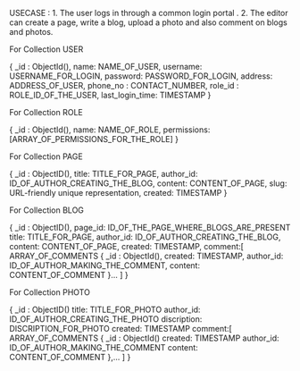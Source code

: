 USECASE :
	1. The user logs in through a common login portal .
	2. The editor can create a page, write a blog, upload a photo and also comment on blogs and photos. 

For Collection USER 

{
	_id : ObjectId(),
	name: NAME_OF_USER,
	username: USERNAME_FOR_LOGIN,
	password: PASSWORD_FOR_LOGIN,
	address: ADDRESS_OF_USER,
	phone_no : CONTACT_NUMBER,
	role_id : ROLE_ID_OF_THE_USER,
	last_login_time: TIMESTAMP
}
	
For Collection ROLE

{
	_id : ObjectId(),
	name: NAME_OF_ROLE,
	permissions: [ARRAY_OF_PERMISSIONS_FOR_THE_ROLE]
}

For Collection PAGE

{
	_id : ObjectID(),
	title: TITLE_FOR_PAGE,
	author_id: ID_OF_AUTHOR_CREATING_THE_BLOG,
	content: CONTENT_OF_PAGE,
	slug: URL-friendly unique representation,
	created: TIMESTAMP
}

For Collection BLOG

{
	_id : ObjectID(),
	page_id: ID_OF_THE_PAGE_WHERE_BLOGS_ARE_PRESENT
	title: TITLE_FOR_PAGE,
	author_id: ID_OF_AUTHOR_CREATING_THE_BLOG,
	content: CONTENT_OF_PAGE,
	created: TIMESTAMP,
	comment:[ ARRAY_OF_COMMENTS
			{
				_id : ObjectId(),
				created: TIMESTAMP,
				author_id: ID_OF_AUTHOR_MAKING_THE_COMMENT,
				content: CONTENT_OF_COMMENT
			}...
	]
}

For Collection PHOTO

{
	_id : ObjectID()
	title: TITLE_FOR_PHOTO
	author_id: ID_OF_AUTHOR_CREATING_THE_PHOTO
	discription: DISCRIPTION_FOR_PHOTO
	created: TIMESTAMP
	comment:[ ARRAY_OF_COMMENTS
			{
				_id : ObjectId()
				created: TIMESTAMP
				author_id: ID_OF_AUTHOR_MAKING_THE_COMMENT
				content: CONTENT_OF_COMMENT
			},...
	]
}
		
	
